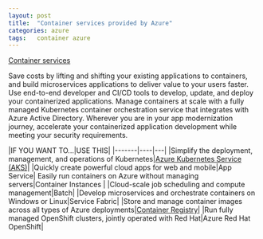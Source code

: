 ```yaml
---
layout: post
title:  "Container services provided by Azure"
categories: azure
tags:   container azure
---
```


[Container services](https://azure.microsoft.com/en-us/product-categories/containers/)

Save costs by lifting and shifting your existing applications to containers, and build microservices applications to deliver value to your users faster. Use end-to-end developer and CI/CD tools to develop, update, and deploy your containerized applications. Manage containers at scale with a fully managed Kubernetes container orchestration service that integrates with Azure Active Directory. Wherever you are in your app modernization journey, accelerate your containerized application development while meeting your security requirements.


|IF YOU WANT TO...|USE THIS|
|-------|----|---|
|Simplify the deployment, management, and operations of Kubernetes|[Azure Kubernetes Service (AKS)](https://azure.microsoft.com/en-us/services/kubernetes-service/)|
|Quickly create powerful cloud apps for web and mobile|App Service|
Easily run containers on Azure without managing servers|Container Instances |
|Cloud-scale job scheduling and compute management|Batch|
|Develop microservices and orchestrate containers on Windows or Linux|Service Fabric|
|Store and manage container images across all types of Azure deployments|[Container Registry](https://azure.microsoft.com/en-us/services/container-registry/)|
|Run fully managed OpenShift clusters, jointly operated with Red Hat|Azure Red Hat OpenShift|

